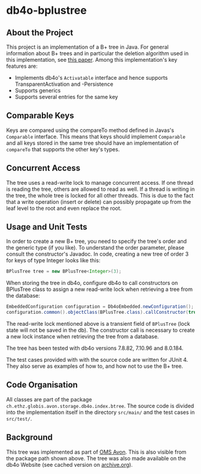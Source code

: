 # db4o-bplustree

## About the Project

This project is an implementation of a B+ tree in Java. For general information about B+ trees and in particular the deletion algorithm used in this implementation, see [this paper](http://citeseerx.ist.psu.edu/viewdoc/summary?doi=10.1.1.128.4051).
Among this implementation's key features are:

* Implements db4o's `Activatable` interface and hence supports TransparentActivation and -Persistence
* Supports generics
* Supports several entries for the same key

## Comparable Keys

Keys are compared using the compareTo method defined in Javas's `Comparable` interface. 
This means that keys should implement `Comparable` and all keys stored in the same tree should have an implementation of `compareTo` that supports the other key's types.

## Concurrent Access

The tree uses a read-write lock to manage concurrent access. If one thread is reading the tree, others are allowed to read as well. If a thread is writing in the tree, the whole tree is locked for all other threads. This is due to the fact that a write operation (insert or delete) can possibly propagate up from the leaf level to the root and even replace the root.

## Usage and Unit Tests

In order to create a new B+ tree, you need to specify the tree's order and the generic type (if you like). To understand the order parameter, please consult the constructor's Javadoc. In code, creating a new tree of order 3 for keys of type Integer looks like this:

```java
BPlusTree tree = new BPlusTree<Integer>(3);
```

When storing the tree in db4o, configure db4o to call constructors on BPlusTree class to assign a new read-write lock when retrieving a tree from the database:

```java
EmbeddedConfiguration configuration = Db4oEmbedded.newConfiguration();
configuration.common().objectClass(BPlusTree.class).callConstructor(true);
```

The read-write lock mentioned above is a transient field of `BPlusTree` (lock state will not be saved in the db). The constructor call is necessary to create a new lock instance when retrieving the tree from a database.

The tree has been tested with db4o versions 7.8.82, 7.10.96 and 8.0.184.

The test cases provided with with the source code are written for JUnit 4. They also serve as examples of how to, and how not to use the B+ tree.

## Code Organisation

All classes are part of the package `ch.ethz.globis.avon.storage.db4o.index.btree`.
The source code is divided into the implementation itself in the directory `src/main/` and the test cases in `src/test/`.

## Background

This tree was implemented as part of [OMS Avon](http://maven.globis.ethz.ch/projects/avon/). This is also visible from the package path shown above.
The tree was also made available on the db4o Website (see cached version on [archive.org](https://web.archive.org/web/20090919010248/http://developer.db4o.com/ProjectSpaces/view.aspx/BPlusTree)).
